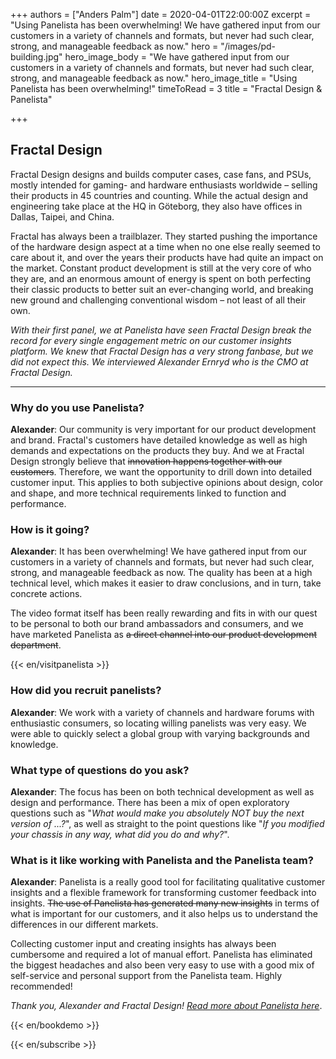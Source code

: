 +++
authors = ["Anders Palm"]
date = 2020-04-01T22:00:00Z
excerpt = "Using Panelista has been overwhelming! We have gathered input from our customers in a variety of channels and formats, but never had such clear, strong, and manageable feedback as now."
hero = "/images/pd-building.jpg"
hero_image_body = "We have gathered input from our customers in a variety of channels and formats, but never had such clear, strong, and manageable feedback as now."
hero_image_title = "Using Panelista has been overwhelming!"
timeToRead = 3
title = "Fractal Design & Panelista"

+++
## Fractal Design

Fractal Design designs and builds computer cases, case fans, and PSUs, mostly intended for gaming- and hardware enthusiasts worldwide – selling their products in 45 countries and counting. While the actual design and engineering take place at the HQ in Göteborg, they also have offices in Dallas, Taipei, and China.
 
Fractal has always been a trailblazer. They started pushing the importance of the hardware design aspect at a time when no one else really seemed to care about it, and over the years their products have had quite an impact on the market. Constant product development is still at the very core of who they are, and an enormous amount of energy is spent on both perfecting their classic products to better suit an ever-changing world, and breaking new ground and challenging conventional wisdom – not least of all their own.

_With their first panel, we at Panelista have seen Fractal Design break the record for every single engagement metric on our customer insights platform. We knew that Fractal Design has a very strong fanbase, but we did not expect this. We interviewed Alexander Ernryd who is the CMO at Fractal Design._

***

### Why do you use Panelista?

**Alexander**: Our community is very important for our product development and brand. Fractal's customers have detailed knowledge as well as high demands and expectations on the products they buy. And we at Fractal Design strongly believe that ~~innovation happens together with our customers~~. Therefore, we want the opportunity to drill down into detailed customer input. This applies to both subjective opinions about design, color and shape, and more technical requirements linked to function and performance.

### How is it going?

**Alexander**: It has been overwhelming! We have gathered input from our customers in a variety of channels and formats, but never had such clear, strong, and manageable feedback as now. The quality has been at a high technical level, which makes it easier to draw conclusions, and in turn, take concrete actions.

The video format itself has been really rewarding and fits in with our quest to be personal to both our brand ambassadors and consumers, and we have marketed Panelista as ~~a direct channel into our product development department~~.

{{< en/visitpanelista >}}

### How did you recruit panelists?

**Alexander**: We work with a variety of channels and hardware forums with enthusiastic consumers, so locating willing panelists was very easy. We were able to quickly select a global group with varying backgrounds and knowledge.

### What type of questions do you ask?

**Alexander**: The focus has been on both technical development as well as design and performance. There has been a mix of open exploratory questions such as "_What would make you absolutely NOT buy the next version of ...?_", as well as straight to the point questions like "_If you modified your chassis in any way, what did you do and why?_".

### What is it like working with Panelista and the Panelista team?

**Alexander**: Panelista is a really good tool for facilitating qualitative customer insights and a flexible framework for transforming customer feedback into insights. ~~The use of Panelista has generated many new insights~~ in terms of what is important for our customers, and it also helps us to understand the differences in our different markets.

Collecting customer input and creating insights has always been cumbersome and required a lot of manual effort. Panelista has eliminated the biggest headaches and also been very easy to use with a good mix of self-service and personal support from the Panelista team. Highly recommended!

_Thank you, Alexander and Fractal Design!_ [_Read more about Panelista here_](https://panelista.com "Panelista").

{{< en/bookdemo >}}

{{< en/subscribe >}}